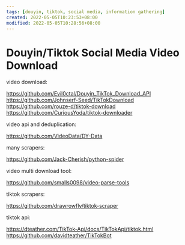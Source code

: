 ```yaml
---
tags: [douyin, tiktok, social media, information gathering]
created: 2022-05-05T10:23:53+08:00
modified: 2022-05-05T10:28:56+08:00
---
```


# Douyin/Tiktok Social Media Video Download

video download:

https://github.com/Evil0ctal/Douyin_TikTok_Download_API
https://github.com/Johnserf-Seed/TikTokDownload
https://github.com/rouze-d/tiktok-download
https://github.com/CuriousYoda/tiktok-downloader

video api and deduplication:

https://github.com/VideoData/DY-Data

many scrapers:

https://github.com/Jack-Cherish/python-spider

video multi download tool:

https://github.com/smalls0098/video-parse-tools

tiktok scrapers:

https://github.com/drawrowfly/tiktok-scraper

tiktok api:

https://dteather.com/TikTok-Api/docs/TikTokApi/tiktok.html
https://github.com/davidteather/TikTokBot
